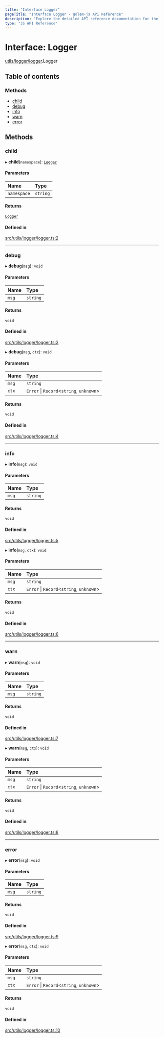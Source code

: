 ```yaml
---
title: "Interface Logger"
pageTitle: "Interface Logger - golem-js API Reference"
description: "Explore the detailed API reference documentation for the Interface Logger within the golem-js SDK for the Golem Network."
type: "JS API Reference"
---
```

# Interface: Logger

[utils/logger/logger](../modules/utils_logger_logger).Logger

## Table of contents

### Methods

- [child](utils_logger_logger.Logger#child)
- [debug](utils_logger_logger.Logger#debug)
- [info](utils_logger_logger.Logger#info)
- [warn](utils_logger_logger.Logger#warn)
- [error](utils_logger_logger.Logger#error)

## Methods

### child

▸ **child**(`namespace`): [`Logger`](utils_logger_logger.Logger)

#### Parameters

| Name | Type |
| :------ | :------ |
| `namespace` | `string` |

#### Returns

[`Logger`](utils_logger_logger.Logger)

#### Defined in

[src/utils/logger/logger.ts:2](https://github.com/golemfactory/golem-js/blob/9789a95/src/utils/logger/logger.ts#L2)

___

### debug

▸ **debug**(`msg`): `void`

#### Parameters

| Name | Type |
| :------ | :------ |
| `msg` | `string` |

#### Returns

`void`

#### Defined in

[src/utils/logger/logger.ts:3](https://github.com/golemfactory/golem-js/blob/9789a95/src/utils/logger/logger.ts#L3)

▸ **debug**(`msg`, `ctx`): `void`

#### Parameters

| Name | Type |
| :------ | :------ |
| `msg` | `string` |
| `ctx` | `Error` \| `Record`\<`string`, `unknown`\> |

#### Returns

`void`

#### Defined in

[src/utils/logger/logger.ts:4](https://github.com/golemfactory/golem-js/blob/9789a95/src/utils/logger/logger.ts#L4)

___

### info

▸ **info**(`msg`): `void`

#### Parameters

| Name | Type |
| :------ | :------ |
| `msg` | `string` |

#### Returns

`void`

#### Defined in

[src/utils/logger/logger.ts:5](https://github.com/golemfactory/golem-js/blob/9789a95/src/utils/logger/logger.ts#L5)

▸ **info**(`msg`, `ctx`): `void`

#### Parameters

| Name | Type |
| :------ | :------ |
| `msg` | `string` |
| `ctx` | `Error` \| `Record`\<`string`, `unknown`\> |

#### Returns

`void`

#### Defined in

[src/utils/logger/logger.ts:6](https://github.com/golemfactory/golem-js/blob/9789a95/src/utils/logger/logger.ts#L6)

___

### warn

▸ **warn**(`msg`): `void`

#### Parameters

| Name | Type |
| :------ | :------ |
| `msg` | `string` |

#### Returns

`void`

#### Defined in

[src/utils/logger/logger.ts:7](https://github.com/golemfactory/golem-js/blob/9789a95/src/utils/logger/logger.ts#L7)

▸ **warn**(`msg`, `ctx`): `void`

#### Parameters

| Name | Type |
| :------ | :------ |
| `msg` | `string` |
| `ctx` | `Error` \| `Record`\<`string`, `unknown`\> |

#### Returns

`void`

#### Defined in

[src/utils/logger/logger.ts:8](https://github.com/golemfactory/golem-js/blob/9789a95/src/utils/logger/logger.ts#L8)

___

### error

▸ **error**(`msg`): `void`

#### Parameters

| Name | Type |
| :------ | :------ |
| `msg` | `string` |

#### Returns

`void`

#### Defined in

[src/utils/logger/logger.ts:9](https://github.com/golemfactory/golem-js/blob/9789a95/src/utils/logger/logger.ts#L9)

▸ **error**(`msg`, `ctx`): `void`

#### Parameters

| Name | Type |
| :------ | :------ |
| `msg` | `string` |
| `ctx` | `Error` \| `Record`\<`string`, `unknown`\> |

#### Returns

`void`

#### Defined in

[src/utils/logger/logger.ts:10](https://github.com/golemfactory/golem-js/blob/9789a95/src/utils/logger/logger.ts#L10)
